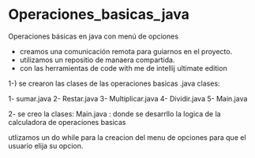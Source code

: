 # Operaciones_basicas_java
Operaciones básicas en java con menú de opciones

- creamos una comunicación remota para guiarnos en el proyecto.
- utilizamos un repositio de manaera compartida.
- con las herramientas de code with me de intellij ultimate edition 

1-) se crearon las clases de las operaciones basicas .java
clases:

1- sumar.java
2- Restar.java
3- Multiplicar.java
4- Dividir.java
5- Main.java

2- se creo la clases: Main.java : 
   donde se desarrllo la logica de la calculadora de operaciones basicas
   
   utlizamos un do while para la creacion del menu de opciones para que el usuario elija su opcion.



